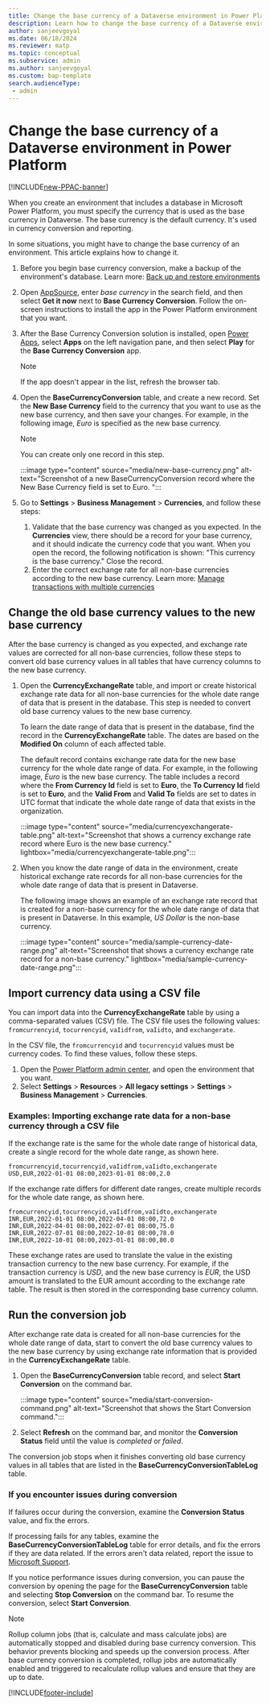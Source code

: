 ```yaml
---
title: Change the base currency of a Dataverse environment in Power Platform
description: Learn how to change the base currency of a Dataverse environment in Microsoft Power Platform.
author: sanjeevgoyal
ms.date: 06/18/2024
ms.reviewer: matp
ms.topic: conceptual
ms.subservice: admin
ms.author: sanjeevgoyal
ms.custom: bap-template
search.audienceType: 
 - admin
---
```

# Change the base currency of a Dataverse environment in Power Platform

[!INCLUDE[new-PPAC-banner](~/includes/new-PPAC-banner.md)]

When you create an environment that includes a database in Microsoft Power Platform, you must specify the currency that is used as the base currency in Dataverse. The base currency is the default currency. It's used in currency conversion and reporting.

In some situations, you might have to change the base currency of an environment. This article explains how to change it.

1. Before you begin base currency conversion, make a backup of the environment's database. Learn more: [Back up and restore environments](backup-restore-environments.md)
1. Open [AppSource](https://appsource.microsoft.com/), enter *base currency* in the search field, and then select **Get it now** next to **Base Currency Conversion**. Follow the on-screen instructions to install the app in the Power Platform environment that you want.
1. After the Base Currency Conversion solution is installed, open [Power Apps](https://make.powerapps.com/), select **Apps** on the left navigation pane, and then select **Play** for the **Base Currency Conversion** app.

    > [!NOTE]
    > If the app doesn't appear in the list, refresh the browser tab.

1. Open the **BaseCurrencyConversion** table, and create a new record. Set the **New Base Currency** field to the currency that you want to use as the new base currency, and then save your changes. For example, in the following image, *Euro* is specified as the new base currency.

    > [!NOTE]
    > You can create only one record in this step.

    :::image type="content" source="media/new-base-currency.png" alt-text="Screenshot of a new BaseCurrencyConversion record where the New Base Currency field is set to Euro. ":::

1. Go to **Settings** > **Business Management** > **Currencies**, and follow these steps:

    1. Validate that the base currency was changed as you expected. In the **Currencies** view, there should be a record for your base currency, and it should indicate the currency code that you want. When you open the record, the following notification is shown: "This currency is the base currency." Close the record.
    1. Enter the correct exchange rate for all non-base currencies according to the new base currency. Learn more: [Manage transactions with multiple currencies](manage-transactions-with-multiple-currencies.md)

## Change the old base currency values to the new base currency

After the base currency is changed as you expected, and exchange rate values are corrected for all non-base currencies, follow these steps to convert old base currency values in all tables that have currency columns to the new base currency.

1. Open the **CurrencyExchangeRate** table, and import or create historical exchange rate data for all non-base currencies for the whole date range of data that is present in the database. This step is needed to convert old base currency values to the new base currency.

    To learn the date range of data that is present in the database, find the record in the **CurrencyExchangeRate** table. The dates are based on the **Modified On** column of each affected table.

    The default record contains exchange rate data for the new base currency for the whole date range of data. For example, in the following image, *Euro* is the new base currency. The table includes a record where the **From Currency Id** field is set to **Euro**, the **To Currency Id** field is set to **Euro**, and the **Valid From** and **Valid To** fields are set to dates in UTC format that indicate the whole date range of data that exists in the organization.

    :::image type="content" source="media/currencyexchangerate-table.png" alt-text="Screenshot that shows a currency exchange rate record where Euro is the new base currency." lightbox="media/currencyexchangerate-table.png":::

1. When you know the date range of data in the environment, create historical exchange rate records for all non-base currencies for the whole date range of data that is present in Dataverse.

    The following image shows an example of an exchange rate record that is created for a non-base currency for the whole date range of data that is present in Dataverse. In this example, *US Dollar* is the non-base currency.

    :::image type="content" source="media/sample-currency-date-range.png" alt-text="Screenshot that shows a currency exchange rate record for a non-base currency." lightbox="media/sample-currency-date-range.png":::

## Import currency data using a CSV file

You can import data into the **CurrencyExchangeRate** table by using a comma-separated values (CSV) file. The CSV file uses the following values: `fromcurrencyid`, `tocurrencyid`, `vaIidfrom`, `vaIidto`, and `exchangerate`.

In the CSV file, the `fromcurrencyid` and `tocurrencyid` values must be currency codes. To find these values, follow these steps.

1. Open the [Power Platform admin center](https://admin.powerplatform.microsoft.com/), and open the environment that you want.
1. Select **Settings** > **Resources** > **All legacy settings** > **Settings** > **Business Management** > **Currencies**.

### Examples: Importing exchange rate data for a non-base currency through a CSV file

If the exchange rate is the same for the whole date range of historical data, create a single record for the whole date range, as shown here.

`fromcurrencyid,tocurrencyid,vaIidfrom,vaIidto,exchangerate USD,EUR,2022-01-01 08:00,2023-01-01 08:00,2.0`

If the exchange rate differs for different date ranges, create multiple records for the whole date range, as shown here.

```properties
fromcurrencyid,tocurrencyid,vaIidfrom,vaIidto,exchangerate INR,EUR,2022-01-01 08:00,2022-04-01 08:00,72.0
INR,EUR,2022-04-01 08:00,2022-07-01 08:00,75.0
INR,EUR,2022-07-01 08:00,2022-10-01 08:00,78.0
INR,EUR,2022-10-01 08:00,2023-01-01 08:00,80.0
```

These exchange rates are used to translate the value in the existing transaction currency to the new base currency. For example, if the transaction currency is *USD*, and the new base currency is *EUR*, the USD amount is translated to the EUR amount according to the exchange rate table. The result is then stored in the corresponding base currency column.

## Run the conversion job

After exchange rate data is created for all non-base currencies for the whole date range of data, start to convert the old base currency values to the new base currency by using exchange rate information that is provided in the **CurrencyExchangeRate** table.

1. Open the **BaseCurrencyConversion** table record, and select **Start Conversion** on the command bar.

    :::image type="content" source="media/start-conversion-command.png" alt-text="Screenshot that shows the Start Conversion command.":::

1. Select **Refresh** on the command bar, and monitor the **Conversion Status** field until the value is *completed* or *failed*.

The conversion job stops when it finishes converting old base currency values in all tables that are listed in the **BaseCurrencyConversionTableLog** table.

### If you encounter issues during conversion

If failures occur during the conversion, examine the **Conversion Status** value, and fix the errors.

If processing fails for any tables, examine the **BaseCurrencyConversionTableLog** table for error details, and fix the errors if they are data related. If the errors aren't data related, report the issue to [Microsoft Support](get-help-support.md).

If you notice performance issues during conversion, you can pause the conversion by opening the page for the **BaseCurrencyConversion** table and selecting **Stop Conversion** on the command bar. To resume the conversion, select **Start Conversion**.

> [!NOTE]
> Rollup column jobs (that is, calculate and mass calculate jobs) are automatically stopped and disabled during base currency conversion. This behavior prevents blocking and speeds up the conversion process. After base currency conversion is completed, rollup jobs are automatically enabled and triggered to recalculate rollup values and ensure that they are up to date.

[!INCLUDE[footer-include](../includes/footer-banner.md)]
